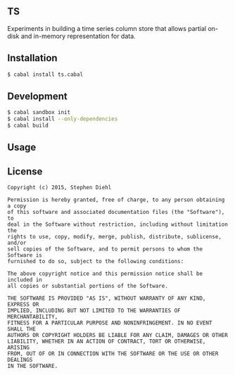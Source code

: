 TS
--

Experiments in building a time series column store that allows partial on-disk
and in-memory representation for data.

Installation
------------

```bash
$ cabal install ts.cabal
```

Development
-----------

```bash
$ cabal sandbox init
$ cabal install --only-dependencies
$ cabal build
```

Usage
-----

License
-------

```
Copyright (c) 2015, Stephen Diehl

Permission is hereby granted, free of charge, to any person obtaining a copy
of this software and associated documentation files (the "Software"), to
deal in the Software without restriction, including without limitation the
rights to use, copy, modify, merge, publish, distribute, sublicense, and/or
sell copies of the Software, and to permit persons to whom the Software is
furnished to do so, subject to the following conditions:

The above copyright notice and this permission notice shall be included in
all copies or substantial portions of the Software.

THE SOFTWARE IS PROVIDED "AS IS", WITHOUT WARRANTY OF ANY KIND, EXPRESS OR
IMPLIED, INCLUDING BUT NOT LIMITED TO THE WARRANTIES OF MERCHANTABILITY,
FITNESS FOR A PARTICULAR PURPOSE AND NONINFRINGEMENT. IN NO EVENT SHALL THE
AUTHORS OR COPYRIGHT HOLDERS BE LIABLE FOR ANY CLAIM, DAMAGES OR OTHER
LIABILITY, WHETHER IN AN ACTION OF CONTRACT, TORT OR OTHERWISE, ARISING
FROM, OUT OF OR IN CONNECTION WITH THE SOFTWARE OR THE USE OR OTHER DEALINGS
IN THE SOFTWARE.
```
